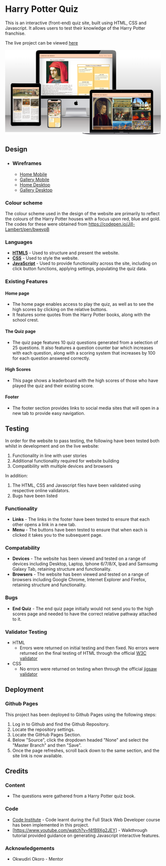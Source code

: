 # Harry Potter Quiz

This is an interactive (front-end) quiz site, built using HTML, CSS and Javascript. It allows users to test their knowledge of the Harry Potter franchise. 

The live project can be viewed [here](https://omara87.github.io/second-portfolio-project/)

![alt text](https://github.com/Omara87/first-portfolio-project/blob/main/assets/images/website-mockup.png)

## Design

- ### Wireframes

  - [Home Mobile](https://github.com/Omara87/first-portfolio-project/blob/main/assets/images/Home%20(Mobile).jpg)
  - [Gallery Mobile](https://github.com/Omara87/first-portfolio-project/blob/main/assets/images/Mobile%20wireframes.jpg)
  - [Home Desktop](https://github.com/Omara87/first-portfolio-project/blob/main/assets/images/Home%20(desktop).jpg)
  - [Gallery Desktop](https://github.com/Omara87/first-portfolio-project/blob/main/assets/images/Desktop%20wireframes.jpg)

### Colour scheme

The colour scheme used in the design of the website are primarily to reflect the colours of the Harry Potter houses with a focus upon red, blue and gold. The codes for these were obtained from 
https://codepen.io/Jill-Lambert/pen/bwevpB

### Languages

- [__HTML5__](https://en.wikipedia.org/wiki/HTML5) - Used to structure and present the website.
- [__CSS__](https://en.wikipedia.org/wiki/CSS) - Used to style the website.
- [__JavaScript__](https://en.wikipedia.org/wiki/JavaScript) - Used to provide functionality across the site, including on click button functions, applying settings, populating the quiz data.

### Existing Features

#### Home page

- The home page enables access to play the quiz, as well as to see the high scores by clicking on the relative buttons. 
- It features some quotes from the Harry Potter books, along with the school crest. 

#### The Quiz page

- The quiz page features 10 quiz questions generated from a selection of 25 questions. It also features a question counter bar which increases with each question, along with a scoring system that increases by 100 for each question answered correctly. 

#### High Scores

- This page shows a leaderboard with the high scores of those who have played the quiz and their existing score. 


#### Footer

- The footer section provides links to social media sites that will open in a new tab to provide easy navigation.

## Testing

In order for the website to pass testing, the following have been tested both whilst in development and on the live website:

1. Functionality in line with user stories
1. Additional functionality required for website building
1. Compatibility with multiple devices and browsers

In addition: 

1. The HTML, CSS and Javascript files have been validated using respective online validators.
1. Bugs have been listed

### Functionality

- __Links__ - The links in the footer have been tested to ensure that each other opens a link in a new tab.
- __Menu__ - The buttons have been tested to ensure that when each is clicked it takes you to the subsequent page. 

### Compatability

- __Devices__ - The website has been viewed and tested on a range of devices including Desktop, Laptop, Iphone 6/7/8/X, Ipad and Samsumg Galaxy Tab, retaining structure and functionality.
- __Browsers__ - The website has been viewed and tested on a range of browsers including Google Chrome, Internet Explorer and Firefox, retaining structure and functionality.

### Bugs

- __End Quiz__ - The end quiz page initially would not send you to the high scores page and needed to have the correct relative pathway attached to it. 

### Validator Testing

- HTML
  - Errors were returned on initial testing and then fixed. No errors were returned on the final testing of HTML through the official [W3C validator](https://validator.w3.org/nu/#textarea)
- CSS
  - No errors were returned on testing when through the official [jigsaw validator](https://jigsaw.w3.org/css-validator/validator)

## Deployment

### Github Pages

This project has been deployed to Github Pages using the following steps:

1. Log in to Github and find the Github Repository.
1. Locate the repository settings.
1. Locate the GitHub Pages Section.
1. Below "Source", click the dropdown headed "None" and select the "Master Branch" and then "Save".
1. Once the page refreshes, scroll back down to the same section, and the site link is now available.

## Credits

### Content

- The questions were gathered from a Harry Potter quiz book. 

### Code

- [Code Institute](https://www.codeinstitute.net/) - Code learnt during the Full Stack Web Developer course has been implemented in this project.
- [https://www.youtube.com/watch?v=f4fB9Xg2JEY] - Walkthrough tutorial provided guidance on generating Javascript interactive features. 

### Acknowledgements

- Okwudiri Okoro - Mentor